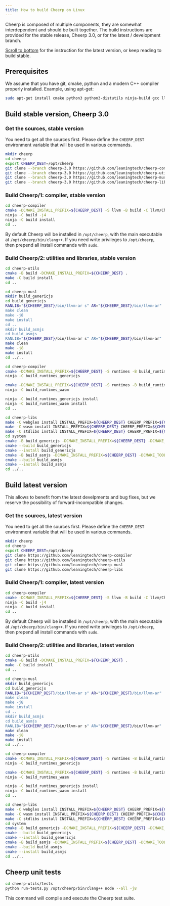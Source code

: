```yaml
---
title: How to build Cheerp on Linux
---
```


Cheerp is composed of multiple components, they are somewhat interdependent and should be built together.
The build instructions are provided for the stable release, Cheerp 3.0, or for the latest / development branch.

[Scroll to bottom](#build-latest-version) for the instruction for the latest version, or keep reading to build stable.

## Prerequisites

We assume that you have git, cmake, python and a modern C++ compiler properly installed.
Example, using apt-get:

```bash
sudo apt-get install cmake python3 python3-distutils ninja-build gcc lld git
```

## Build stable version, Cheerp 3.0

### Get the sources, stable version

You need to get all the sources first. Please define the `CHEERP_DEST` environment variable that will be used in various commands.

```bash
mkdir cheerp
cd cheerp
export CHEERP_DEST=/opt/cheerp
git clone --branch cheerp-3.0 https://github.com/leaningtech/cheerp-compiler
git clone --branch cheerp-3.0 https://github.com/leaningtech/cheerp-utils
git clone --branch cheerp-3.0 https://github.com/leaningtech/cheerp-musl
git clone --branch cheerp-3.0 https://github.com/leaningtech/cheerp-libs
```

### Build Cheerp/1: compiler, stable version

```bash
cd cheerp-compiler
cmake -DCMAKE_INSTALL_PREFIX=${CHEERP_DEST} -S llvm -B build -C llvm/CheerpCmakeConf.cmake -DCMAKE_BUILD_TYPE=Release -DLLVM_ENABLE_PROJECTS=clang -G Ninja
ninja -C build -j4
ninja -C build install
cd ..
```

By default Cheerp will be installed in `/opt/cheerp`, with the main executable at `/opt/cheerp/bin/clang++`.
If you need write privileges to `/opt/cheerp`, then prepend all install commands with `sudo`.

### Build Cheerp/2: utilities and libraries, stable version

```bash
cd cheerp-utils
cmake -B build -DCMAKE_INSTALL_PREFIX=${CHEERP_DEST} .
make -C build install
cd ..

cd cheerp-musl
mkdir build_genericjs
cd build_genericjs
RANLIB="${CHEERP_DEST}/bin/llvm-ar s" AR="${CHEERP_DEST}/bin/llvm-ar"  CC="${CHEERP_DEST}/bin/clang -target cheerp -I LD="${CHEERP_DEST}/bin/llvm-link" CFLAGS="-Wno-int-conversion" ../configure --target=cheerp --disable-shared --prefix=${CHEERP_DEST} --with-malloc=dlmalloc
make clean
make -j8
make install
cd ..
mkdir build_asmjs
cd build_asmjs
RANLIB="${CHEERP_DEST}/bin/llvm-ar s" AR="${CHEERP_DEST}/bin/llvm-ar"  CC="${CHEERP_DEST}/bin/clang -target cheerp-wasm LD="${CHEERP_DEST}/bin/llvm-link" CFLAGS="-Wno-int-conversion" ../configure --target=cheerp-wasm --disable-shared --prefix=${CHEERP_DEST} --with-malloc=dlmalloc
make clean
make -j8
make install
cd ../..

cd cheerp-compiler
cmake -DCMAKE_INSTALL_PREFIX=${CHEERP_DEST} -S runtimes -B build_runtimes_genericjs -GNinja -C runtimes/CheerpCmakeConf.cmake -DCMAKE_BUILD_TYPE=Release -DCMAKE_TOOLCHAIN_FILE="${CHEERP_DEST}/share/cmake/Modules/CheerpToolchain.cmake"
ninja -C build_runtimes_genericjs

cmake -DCMAKE_INSTALL_PREFIX=${CHEERP_DEST} -S runtimes -B build_runtimes_wasm -GNinja -C runtimes/CheerpCmakeConf.cmake -DCMAKE_BUILD_TYPE=Release -DCMAKE_TOOLCHAIN_FILE="${CHEERP_DEST}/share/cmake/Modules/CheerpWasmToolchain.cmake"
ninja -C build_runtimes_wasm

ninja -C build_runtimes_genericjs install
ninja -C build_runtimes_wasm install
cd ..

cd cheerp-libs
make -C webgles install INSTALL_PREFIX=${CHEERP_DEST} CHEERP_PREFIX=${CHEERP_DEST}
make -C wasm install INSTALL_PREFIX=${CHEERP_DEST} CHEERP_PREFIX=${CHEERP_DEST}
make -C stdlibs install INSTALL_PREFIX=${CHEERP_DEST} CHEERP_PREFIX=${CHEERP_DEST}
cd system
cmake -B build_genericjs -DCMAKE_INSTALL_PREFIX=${CHEERP_DEST} -DCMAKE_TOOLCHAIN_FILE=${CHEERP_DEST}/share/cmake/Modules/CheerpToolchain.cmake .
cmake --build build_genericjs
cmake --install build_genericjs
cmake -B build_asmjs -DCMAKE_INSTALL_PREFIX=${CHEERP_DEST} -DCMAKE_TOOLCHAIN_FILE=${CHEERP_DEST}/share/cmake/Modules/CheerpWasmToolchain.cmake .
cmake --build build_asmjs
cmake --install build_asmjs
cd ../..
```

## Build latest version

This allows to benefit from the latest develpments and bug fixes, but we reserve the possibility of forward-incompatible changes.

### Get the sources, latest version

You need to get all the sources first. Please define the `CHEERP_DEST` environment variable that will be used in various commands.

```bash
mkdir cheerp
cd cheerp
export CHEERP_DEST=/opt/cheerp
git clone https://github.com/leaningtech/cheerp-compiler
git clone https://github.com/leaningtech/cheerp-utils
git clone https://github.com/leaningtech/cheerp-musl
git clone https://github.com/leaningtech/cheerp-libs
```

### Build Cheerp/1: compiler, latest version

```bash
cd cheerp-compiler
cmake -DCMAKE_INSTALL_PREFIX=${CHEERP_DEST} -S llvm -B build -C llvm/CheerpCmakeConf.cmake -DCMAKE_BUILD_TYPE=Release -DLLVM_ENABLE_PROJECTS=clang -G Ninja
ninja -C build -j4
ninja -C build install
cd ..
```

By default Cheerp will be installed in `/opt/cheerp`, with the main executable at `/opt/cheerp/bin/clang++`.
If you need write privileges to `/opt/cheerp`, then prepend all install commands with `sudo`.

### Build Cheerp/2: utilities and libraries, latest version

```bash
cd cheerp-utils
cmake -B build -DCMAKE_INSTALL_PREFIX=${CHEERP_DEST} .
make -C build install
cd ..

cd cheerp-musl
mkdir build_genericjs
cd build_genericjs
RANLIB="${CHEERP_DEST}/bin/llvm-ar s" AR="${CHEERP_DEST}/bin/llvm-ar"  CC="${CHEERP_DEST}/bin/clang -target cheerp LD="${CHEERP_DEST}/bin/llvm-link" CFLAGS="-Wno-int-conversion" ../configure --target=cheerp --disable-shared --prefix=${CHEERP_DEST} --with-malloc=dlmalloc
make clean
make -j8
make install
cd ..
mkdir build_asmjs
cd build_asmjs
RANLIB="${CHEERP_DEST}/bin/llvm-ar s" AR="${CHEERP_DEST}/bin/llvm-ar"  CC="${CHEERP_DEST}/bin/clang -target cheerp-wasm LD="${CHEERP_DEST}/bin/llvm-link" CFLAGS="-Wno-int-conversion" ../configure --target=cheerp-wasm --disable-shared --prefix=${CHEERP_DEST} --with-malloc=dlmalloc
make clean
make -j8
make install
cd ../..

cd cheerp-compiler
cmake -DCMAKE_INSTALL_PREFIX=${CHEERP_DEST} -S runtimes -B build_runtimes_genericjs -GNinja -C runtimes/CheerpCmakeConf.cmake -DCMAKE_BUILD_TYPE=Release -DCMAKE_TOOLCHAIN_FILE="${CHEERP_DEST}/share/cmake/Modules/CheerpToolchain.cmake"
ninja -C build_runtimes_genericjs

cmake -DCMAKE_INSTALL_PREFIX=${CHEERP_DEST} -S runtimes -B build_runtimes_wasm -GNinja -C runtimes/CheerpCmakeConf.cmake -DCMAKE_BUILD_TYPE=Release -DCMAKE_TOOLCHAIN_FILE="${CHEERP_DEST}/share/cmake/Modules/CheerpWasmToolchain.cmake"
ninja -C build_runtimes_wasm

ninja -C build_runtimes_genericjs install
ninja -C build_runtimes_wasm install
cd ..

cd cheerp-libs
make -C webgles install INSTALL_PREFIX=${CHEERP_DEST} CHEERP_PREFIX=${CHEERP_DEST}
make -C wasm install INSTALL_PREFIX=${CHEERP_DEST} CHEERP_PREFIX=${CHEERP_DEST}
make -C stdlibs install INSTALL_PREFIX=${CHEERP_DEST} CHEERP_PREFIX=${CHEERP_DEST}
cd system
cmake -B build_genericjs -DCMAKE_INSTALL_PREFIX=${CHEERP_DEST} -DCMAKE_TOOLCHAIN_FILE=${CHEERP_DEST}/share/cmake/Modules/CheerpToolchain.cmake .
cmake --build build_genericjs
cmake --install build_genericjs
cmake -B build_asmjs -DCMAKE_INSTALL_PREFIX=${CHEERP_DEST} -DCMAKE_TOOLCHAIN_FILE=${CHEERP_DEST}/share/cmake/Modules/CheerpWasmToolchain.cmake .
cmake --build build_asmjs
cmake --install build_asmjs
cd ../..
```

## Cheerp unit tests

```bash
cd cheerp-utils/tests
python run-tests.py /opt/cheerp/bin/clang++ node --all -j8
```

This command will compile and execute the Cheerp test suite.
